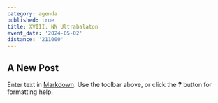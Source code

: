 ```yaml
---
category: agenda
published: true
title: XVIII. NN Ultrabalaton
event_date: '2024-05-02'
distance: '211000'
---
```

## A New Post

Enter text in [Markdown](http://daringfireball.net/projects/markdown/). Use the toolbar above, or click the **?** button for formatting help.
